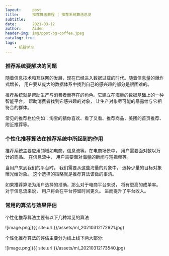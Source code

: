 ```yaml
---
layout:     post
title:      推荐算法教程 | 推荐系统算法总览
subtitle:   
date:       2021-03-12
author:     Aiden
header-img: img/post-bg-coffee.jpeg
catalog: true 			
tags:								
    - 机器学习
---
```


### 推荐系统要解决的问题


随着信息技术和互联网的发展，现在已经进入数据过载的时代。随着信息量的爆炸式增长， 用户要从庞大的数据体系中找到自己的感兴趣的部分是很困难的。

推荐系统就是帮助生产与消费者而存在的角色。它建立在海量的数据基础上的一种智能平台， 帮助消费者找到它感兴趣的对象， 让生产对象尽可能的暴露给与它相符合的群体。

常见的推荐栏位例如：淘宝的猜你喜欢、看了又看、推荐商品，美团的首页推荐、附近推荐等。

### 个性化推荐算法在推荐系统中所起到的作用

推荐系统主要应用领域如电商，信息流等。在电商场景中， 用户需要面对数以万计的商品。 在信息流中， 用户需要面对海量的新闻与短视频等。

当用户来到我们的平台时， 我们需要从这些海量的对象中， 选择少量的目标对象曝光给对象。 这个选择的策略就是推荐算法该做的事清。

如果推荐算法为用户选择的准确，那么对于电商平台来说， 将有更高的成单率。 对于信息流来说， 用户将会在平台停留时间更久。 进而提升了平台收入。

### 常用的算法与效果评估

个性化推荐算法主要有以下几种常见的算法

![image.png]({{ site.url }}/assets/ml_20210312172921.jpg)

个性化推荐算法的评估主要分为线上线下两大部分:

![image.png]({{ site.url }}/assets/ml_20210312173540.jpg)






